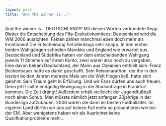 ```yaml
---
layout: post
title: "And the winner is..."
---
```


And the winner is... DEUTSCHLAND!!! Mit diesen Worten verkündete Sepp Blatter die Entscheidung des Fifa-Exekutivkomitees: Deutschland wird die WM 2006 ausrichten. Fakten zählen manchmal eben doch mehr als Emotionen! Die Entscheidung fiel allerdings sehr knapp. In den ersten beiden Wahlgängen schieden Marokko und England wie erwartet aus. Deutschland und Südafrika hatten vor dem entscheidenden Wahlgang jeweils 11 Stimmen auf ihrem Konto, zwei waren also noch zu vergeben. Eine davon bekam Deutschland, der Mann aus Ozeanien enthielt sich. Franz Beckenbauer hatte es damit geschafft. Sein Reisemarathon, der ihn in den letzten beiden Jahren mehrere Male um die Welt fliegen ließ, hatte sich gelohnt. Sein Traum geht in Erfüllung. Und wir Fans dürfen uns auch freuen. Denn jetzt sollte endgültig Bewegung in die Stadionfrage in Frankfurt kommen. Die Zeit drängt! Außerdem erhält vielleicht der Jugendfußball noch einen Schub. Man müsste nämlich jetzt anfangen 20jährige in der Bundesliga aufzubauen. 2006 wären die dann im besten Fußballalter. Im eigenen Land dürfen wir uns auf keinen Fall mehr so präsentieren wie bei der EM. Aber wenigstens haben wir als Ausrichter keine Qualifkationprobleme mehr...
